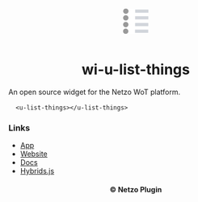 <div align="center">
  <a href="https://netzo.io" target="_blank" >
    <img height="50" src="https://raw.githubusercontent.com/netzoio/netzo/main/packages/plugins/plugins/widgets/wi-u-list-things/src/assets/icon.png" style="margin: 12px 0px" />
  </a>

  <h1>wi-u-list-things</h1>
</div>

An open source widget for the Netzo WoT platform.

```showcase
  <u-list-things></u-list-things>
```

### Links

- [App](https://app.netzo.io)
- [Website](https://netzo.io)
- [Docs](https://docs.netzo.io)
- [Hybrids.js](https://hybrids.js.org)

<div align="center">
  <h4>© Netzo Plugin</h4>
</div>
